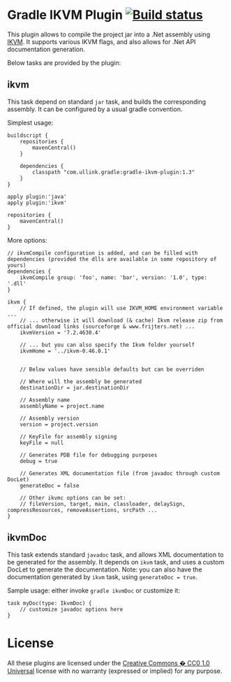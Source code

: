 # Gradle IKVM Plugin [![Build status](https://ci.appveyor.com/api/projects/status/31ut9l170kfbjyq3?svg=true)](https://ci.appveyor.com/project/gluck/gradle-ikvm-plugin)

This plugin allows to compile the project jar into a .Net assembly using [IKVM](http://www.ikvm.net/).
It supports various IKVM flags, and also allows for .Net API documentation generation.

Below tasks are provided by the plugin:

## ikvm

This task depend on standard `jar` task, and builds the corresponding assembly.
It can be configured by a usual gradle convention.

Simplest usage:

    buildscript {
        repositories {
            mavenCentral()
        }
    
        dependencies {
            classpath "com.ullink.gradle:gradle-ikvm-plugin:1.3"
        }
    }
    
    apply plugin:'java'
    apply plugin:'ikvm'

    repositories {
        mavenCentral()
    }

More options:

    // ikvmCompile configuration is added, and can be filled with dependencies (provided the dlls are available in some repository of yours)
    dependencies {
        ikvmCompile group: 'foo', name: 'bar', version: '1.0', type: '.dll'
    }
    
    ikvm {
        // If defined, the plugin will use IKVM_HOME environment variable ...
        // ... otherwise it will download (& cache) Ikvm release zip from official download links (sourceforge & www.frijters.net) ...
        ikvmVersion = '7.2.4630.4'
        
        // ... but you can also specify the Ikvm folder yourself
        ikvmHome = '../ikvm-0.46.0.1'
        
        
        // Below values have sensible defaults but can be overriden
        
        // Where will the assembly be generated
        destinationDir = jar.destinationDir
        
        // Assembly name
        assemblyName = project.name
        
        // Assembly version
        version = project.version
        
        // KeyFile for assembly signing
        keyFile = null
        
        // Generates PDB file for debugging purposes
        debug = true
        
        // Generates XML documentation file (from javadoc through custom DocLet)
        generateDoc = false
        
        // Other ikvmc options can be set:
        // fileVersion, target, main, classloader, delaySign, compressResources, removeAssertions, srcPath ...
    }


## ikvmDoc

This task extends standard `javadoc` task, and allows XML documentation to be generated for the assembly.
It depends on `ikvm` task, and uses a custom DocLet to generate the documentation.
Note: you can also have the documentation generated by `ikvm` task, using `generateDoc = true`.

Sample usage: either invoke `gradle ikvmDoc` or customize it:

    task myDoc(type: IkvmDoc) {
        // customize javadoc options here
    }

# License

All these plugins are licensed under the [Creative Commons � CC0 1.0 Universal](http://creativecommons.org/publicdomain/zero/1.0/) license with no warranty (expressed or implied) for any purpose.
